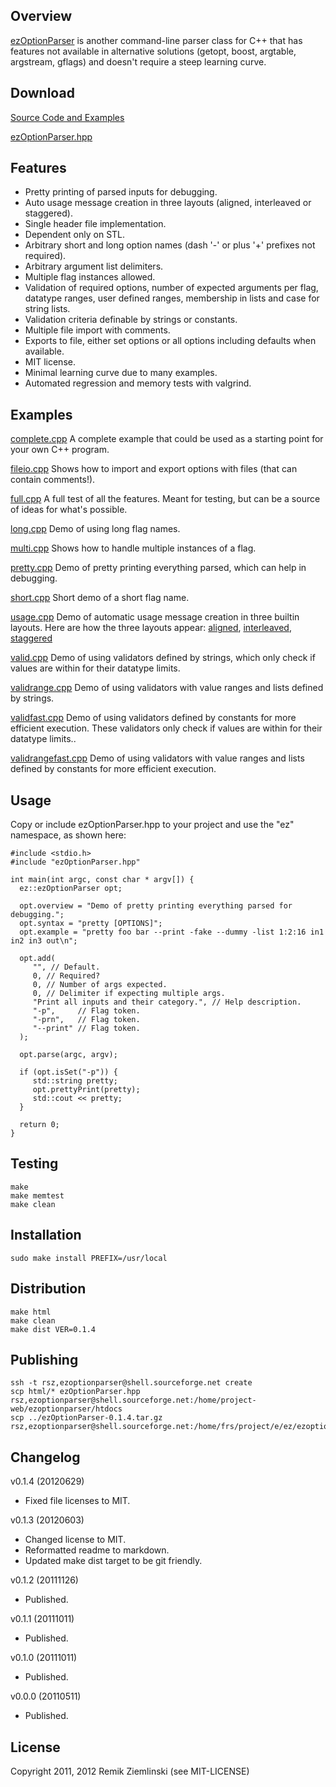 Overview
--------
[ezOptionParser](http://sourceforge.net/projects/ezoptionparser/) is another command-line parser class for C++ that has features not available in alternative solutions (getopt, boost, argtable, argstream, gflags) and doesn't require a steep learning curve.

Download
--------
[Source Code and Examples](http://sourceforge.net/projects/ezoptionparser/files/)

[ezOptionParser.hpp](ezOptionParser.hpp)

Features
--------
-   Pretty printing of parsed inputs for debugging.
-   Auto usage message creation in three layouts (aligned, interleaved or staggered).
-   Single header file implementation.
-   Dependent only on STL.
-   Arbitrary short and long option names (dash '-' or plus '+' prefixes not required).
-   Arbitrary argument list delimiters.
-   Multiple flag instances allowed.
-   Validation of required options, number of expected arguments per flag, datatype ranges, user defined ranges, membership in lists and case for string lists.
-   Validation criteria definable by strings or constants.
-   Multiple file import with comments.
-   Exports to file, either set options or all options including defaults when available. 
-   MIT license.
-   Minimal learning curve due to many examples.
-   Automated regression and memory tests with valgrind.

Examples
--------
[complete.cpp](complete.html)
A complete example that could be used as a starting point for your own C++ program.

[fileio.cpp](fileio.html)
Shows how to import and export options with files (that can contain comments!).

[full.cpp](full.html)
A full test of all the features. Meant for testing, but can be a source of ideas for what's possible.

[long.cpp](long.html)
Demo of using long flag names.

[multi.cpp](multi.html)
Shows how to handle multiple instances of a flag.

[pretty.cpp](pretty.html)
Demo of pretty printing everything parsed, which can help in debugging.

[short.cpp](short.html)
Short demo of a short flag name.

[usage.cpp](usage.html)
Demo of automatic usage message creation in three builtin layouts.
Here are how the three layouts appear:
[aligned](aligned.html), [interleaved](interleaved.html), [staggered](staggered.html)

[valid.cpp](valid.html)
Demo of using validators defined by strings, which only check if values are within for their datatype limits.

[validrange.cpp](validrange.html)
Demo of using validators with value ranges and lists defined by strings.

[validfast.cpp](validfast.html)
Demo of using validators defined by constants for more efficient execution. These validators only check if values are within for their datatype limits..

[validrangefast.cpp](validrangefast.html)
Demo of using validators with value ranges and lists defined by constants for more efficient execution.

Usage
-----
Copy or include ezOptionParser.hpp to your project and use the "ez" namespace, as shown here:

    #include <stdio.h>
    #include "ezOptionParser.hpp"

    int main(int argc, const char * argv[]) {
      ez::ezOptionParser opt;

      opt.overview = "Demo of pretty printing everything parsed for debugging.";
      opt.syntax = "pretty [OPTIONS]";
      opt.example = "pretty foo bar --print -fake --dummy -list 1:2:16 in1 in2 in3 out\n";

      opt.add(
         "", // Default.
         0, // Required?
         0, // Number of args expected.
         0, // Delimiter if expecting multiple args.
         "Print all inputs and their category.", // Help description.
         "-p",     // Flag token. 
         "-prn",   // Flag token.
         "--print" // Flag token.
      );

      opt.parse(argc, argv);

      if (opt.isSet("-p")) {
         std::string pretty;
         opt.prettyPrint(pretty);
         std::cout << pretty;
      }

      return 0;
    }

Testing
-------
    make
    make memtest
    make clean

Installation
------------
    sudo make install PREFIX=/usr/local

Distribution
------------
    make html
    make clean
    make dist VER=0.1.4

Publishing
----------
    ssh -t rsz,ezoptionparser@shell.sourceforge.net create 
    scp html/* ezOptionParser.hpp rsz,ezoptionparser@shell.sourceforge.net:/home/project-web/ezoptionparser/htdocs
    scp ../ezOptionParser-0.1.4.tar.gz rsz,ezoptionparser@shell.sourceforge.net:/home/frs/project/e/ez/ezoptionparser

Changelog
---------
v0.1.4 (20120629)

-   Fixed file licenses to MIT.

v0.1.3 (20120603)

-   Changed license to MIT.
-   Reformatted readme to markdown.
-   Updated make dist target to be git friendly.

v0.1.2 (20111126)

-   Published.

v0.1.1 (20111011)

-   Published.

v0.1.0 (20111011)

-   Published.

v0.0.0 (20110511)

-   Published.

License
-------
Copyright 2011, 2012 Remik Ziemlinski (see MIT-LICENSE)

<link rel="stylesheet" href="http://yandex.st/highlightjs/7.0/styles/default.min.css">
<script src="http://yandex.st/highlightjs/7.0/highlight.min.js"></script>
<script>hljs.initHighlightingOnLoad();</script>
